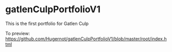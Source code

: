 # gatlenCulpPortfolioV1
This is the first portfolio for Gatlen Culp

To preview: https://github.com/Hugernot/gatlenCulpPortfolioV1/blob/master/root/index.html
